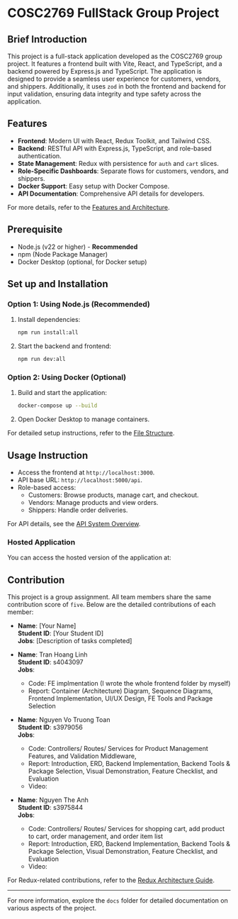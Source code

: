 # COSC2769 FullStack Group Project

## Brief Introduction

This project is a full-stack application developed as the COSC2769 group project. It features a frontend built with Vite, React, and TypeScript, and a backend powered by Express.js and TypeScript. The application is designed to provide a seamless user experience for customers, vendors, and shippers. Additionally, it uses `zod` in both the frontend and backend for input validation, ensuring data integrity and type safety across the application.

## Features

- **Frontend**: Modern UI with React, Redux Toolkit, and Tailwind CSS.
- **Backend**: RESTful API with Express.js, TypeScript, and role-based authentication.
- **State Management**: Redux with persistence for `auth` and `cart` slices.
- **Role-Specific Dashboards**: Separate flows for customers, vendors, and shippers.
- **Docker Support**: Easy setup with Docker Compose.
- **API Documentation**: Comprehensive API details for developers.

For more details, refer to the [Features and Architecture](docs/FRONTEND_ARCHITECTURE.md).

## Prerequisite

- Node.js (v22 or higher) - **Recommended**
- npm (Node Package Manager)
- Docker Desktop (optional, for Docker setup)

## Set up and Installation

### Option 1: Using Node.js (Recommended)

1. Install dependencies:
   ```bash
   npm run install:all
   ```
2. Start the backend and frontend:
   ```bash
   npm run dev:all
   ```

### Option 2: Using Docker (Optional)

1. Build and start the application:
   ```bash
   docker-compose up --build
   ```
2. Open Docker Desktop to manage containers.

For detailed setup instructions, refer to the [File Structure](docs/FILE_STRUCTURE.md).

## Usage Instruction

- Access the frontend at `http://localhost:3000`.
- API base URL: `http://localhost:5000/api`.
- Role-based access:
  - Customers: Browse products, manage cart, and checkout.
  - Vendors: Manage products and view orders.
  - Shippers: Handle order deliveries.

For API details, see the [API System Overview](docs/API_SYSTEM.md).

### Hosted Application

You can access the hosted version of the application at:

## Contribution

This project is a group assignment. All team members share the same contribution score of `five`. Below are the detailed contributions of each member:

- **Name**: [Your Name]  
  **Student ID**: [Your Student ID]  
  **Jobs**: [Description of tasks completed]

- **Name**: Tran Hoang Linh  
  **Student ID**: s4043097\
  **Jobs**:

  - Code: FE implmentation (I wrote the whole frontend folder by myself)
  - Report: Container (Architecture) Diagram, Sequence Diagrams, Frontend Implementation, UI/UX Design, FE Tools and Package Selection

- **Name**: Nguyen Vo Truong Toan  
  **Student ID**: s3979056  
  **Jobs**:

  - Code: Controllers/ Routes/ Services for Product Management Features, and Validation Middleware,
  - Report: Introduction, ERD, Backend Implementation, Backend Tools & Package Selection, Visual Demonstration, Feature Checklist, and Evaluation
  - Video:

- **Name**: Nguyen The Anh  
  **Student ID**: s3975844  
  **Jobs**:
  - Code: Controllers/ Routes/ Services for shopping cart, add product to cart, order management, and order item list
  - Report: Introduction, ERD, Backend Implementation, Backend Tools & Package Selection, Visual Demonstration, Feature Checklist, and Evaluation
  - Video:

For Redux-related contributions, refer to the [Redux Architecture Guide](docs/REDUX.md).

---

For more information, explore the `docs` folder for detailed documentation on various aspects of the project.
